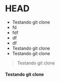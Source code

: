 # HEAD
* Testando git clone 
* fd
* fdf
* df
* df
* Testando git clone
* Testando git clone
> Testando git clone
#### Testando git clone
